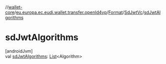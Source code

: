 //[wallet-core](../../../../index.md)/[eu.europa.ec.eudi.wallet.transfer.openId4vp](../../index.md)/[Format](../index.md)/[SdJwtVc](index.md)/[sdJwtAlgorithms](sd-jwt-algorithms.md)

# sdJwtAlgorithms

[androidJvm]\
val [sdJwtAlgorithms](sd-jwt-algorithms.md): [List](https://kotlinlang.org/api/latest/jvm/stdlib/kotlin-stdlib/kotlin.collections/-list/index.html)&lt;Algorithm&gt;
